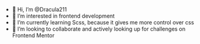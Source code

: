 - 👋 Hi, I’m @Dracula211
- 👀 I’m interested in frontend development
- 🌱 I’m currently learning Scss, because it gives me more control over css
- 💞️ I’m looking to collaborate and actively looking up for challenges on Frontend Mentor

<!---
Dracula211/Dracula211 is a ✨ special ✨ repository because its `README.md` (this file) appears on your GitHub profile.
You can click the Preview link to take a look at your changes.
--->
